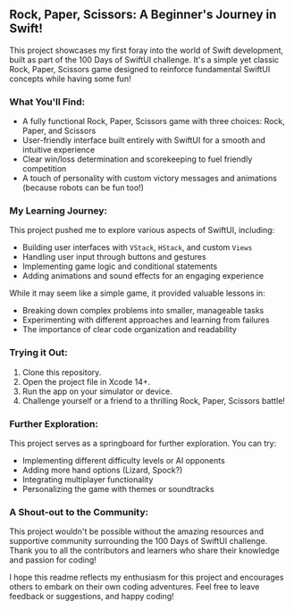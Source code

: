 ## Rock, Paper, Scissors: A Beginner's Journey in Swift!

This project showcases my first foray into the world of Swift development, built as part of the 100 Days of SwiftUI challenge. It's a simple yet classic Rock, Paper, Scissors game designed to reinforce fundamental SwiftUI concepts while having some fun! 

### What You'll Find:

* A fully functional Rock, Paper, Scissors game with three choices: Rock, Paper, and Scissors
* User-friendly interface built entirely with SwiftUI for a smooth and intuitive experience
* Clear win/loss determination and scorekeeping to fuel friendly competition
* A touch of personality with custom victory messages and animations (because robots can be fun too!)

### My Learning Journey:

This project pushed me to explore various aspects of SwiftUI, including:

* Building user interfaces with `VStack`, `HStack`, and custom `Views`
* Handling user input through buttons and gestures
* Implementing game logic and conditional statements
* Adding animations and sound effects for an engaging experience

While it may seem like a simple game, it provided valuable lessons in:

* Breaking down complex problems into smaller, manageable tasks
* Experimenting with different approaches and learning from failures
* The importance of clear code organization and readability

### Trying it Out:

1. Clone this repository.
2. Open the project file in Xcode 14+.
3. Run the app on your simulator or device.
4. Challenge yourself or a friend to a thrilling Rock, Paper, Scissors battle!

### Further Exploration:

This project serves as a springboard for further exploration. You can try:

* Implementing different difficulty levels or AI opponents
* Adding more hand options (Lizard, Spock?)
* Integrating multiplayer functionality
* Personalizing the game with themes or soundtracks

### A Shout-out to the Community:

This project wouldn't be possible without the amazing resources and supportive community surrounding the 100 Days of SwiftUI challenge. Thank you to all the contributors and learners who share their knowledge and passion for coding!

I hope this readme reflects my enthusiasm for this project and encourages others to embark on their own coding adventures. Feel free to leave feedback or suggestions, and happy coding!

